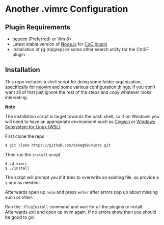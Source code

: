 # Another .vimrc Configuration

## Plugin Requirements

* [neovim](https://neovim.io/) (Preferred) or Vim 8+
* Latest stable version of [Node.js](https://nodejs.org) for [CoC plugin](https://github.com/neoclide/coc.nvim)
* Installation of [rg](https://github.com/BurntSushi/ripgrep) (ripgrep) or some other search utility for the CtrlSF plugin

## Installation

This repo includes a shell script for doing some folder organization, specifically for [neovim](https://neovim.io/) and some various configuration things, if you don't want all of that just ignore the rest of the steps and copy whatever looks interesting.

**Note**

The installation script is target towards the bash shell, so if on Windows you will need to have an appropriate environment such as [Cygwin](https://www.cygwin.com) or [Windows Subsystem for Linux (WSL)](https://docs.microsoft.com/en-us/windows/wsl/about)

First clone the repo

```bash
$ git clone https://github.com/daneg89/vimrc.git
```

Then run the `install` script

```bash
$ cd vimrc
$ ./install
```

The script will prompt you if it tries to overwrite an existing file, so provide a `y` or `n` as needed.

Afterwards open up `nvim` and press `enter` after errors pop up about missing such or other.

Run the `:PlugInstall` command and wait for all the plugins to install. Afterwards exit and open up nvim again. If no errors show then you should be good to go!
